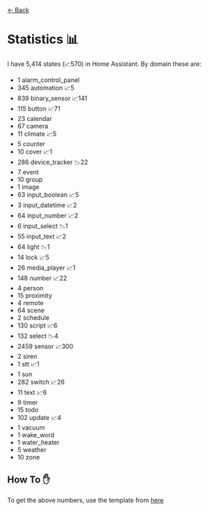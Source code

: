 [<- Back](README.md)
# Statistics 📊
I have 5,414 states (📈570) in Home Assistant.
By domain these are:
-   1 alarm_control_panel
-   345 automation 📈5
-   839 binary_sensor 📈141
-   115 button 📈71
-   23 calendar
-   67 camera
-   11 climate 📈5
-   5 counter
-   10 cover 📈1
-   286 device_tracker 📉22
-   7 event
-   10 group
-   1 image
-   63 input_boolean 📈5
-   3 input_datetime 📈2
-   64 input_number 📈2
-   6 input_select 📉1
-   55 input_text 📈2
-   64 light 📉1
-   14 lock 📈5
-   26 media_player 📈1
-   148 number 📈22
-   4 person
-   15 proximity
-   4 remote
-   64 scene
-   2 schedule
-   130 script 📈6
-   132 select 📉4
-   2459 sensor 📈300
-   2 siren
-   1 stt 📈1
-   1 sun
-   282 switch 📈26
-   11 text 📈6
-   9 timer
-   15 todo
-   102 update 📈4
-   1 vacuum
-   1 wake_word
-   1 water_heater
-   5 weather
-   10 zone

## How To ✋
To get the above numbers, use the template from [here](https://www.reddit.com/r/homeassistant/comments/plmy7e/use_this_template_and_show_us_some_details_about/?utm_medium=android_app&utm_source=share)
